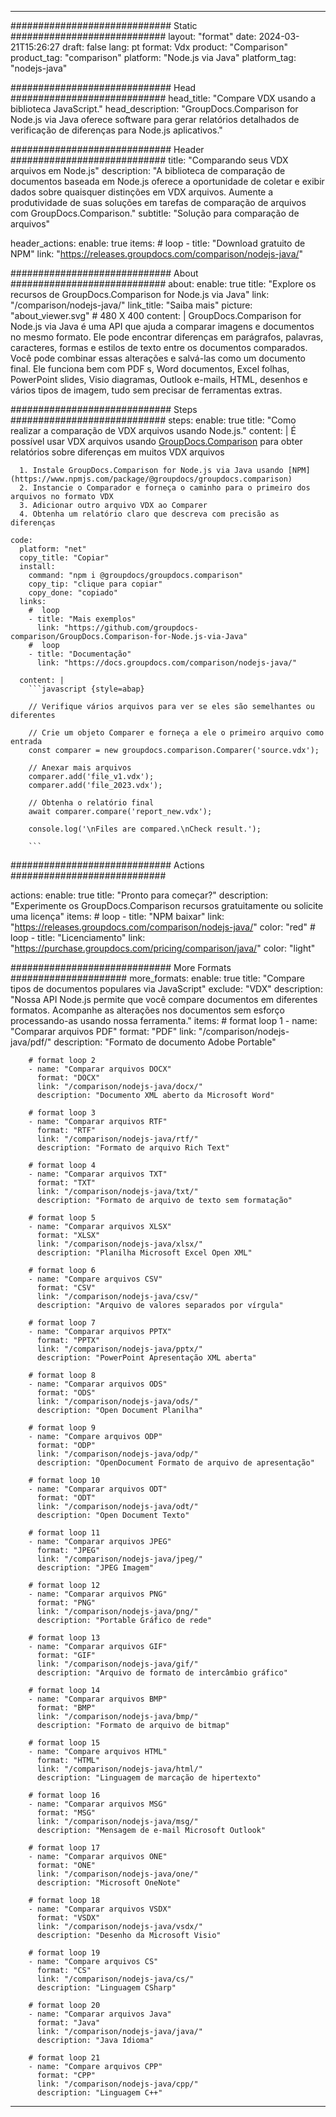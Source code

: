 
---
############################# Static ############################
layout: "format"
date:  2024-03-21T15:26:27
draft: false
lang: pt
format: Vdx
product: "Comparison"
product_tag: "comparison"
platform: "Node.js via Java"
platform_tag: "nodejs-java"

############################# Head ############################
head_title: "Compare VDX usando a biblioteca JavaScript."
head_description: "GroupDocs.Comparison for Node.js via Java oferece software para gerar relatórios detalhados de verificação de diferenças para Node.js aplicativos."

############################# Header ############################
title: "Comparando seus VDX arquivos em Node.js" 
description: "A biblioteca de comparação de documentos baseada em Node.js oferece a oportunidade de coletar e exibir dados sobre quaisquer distinções em VDX arquivos. Aumente a produtividade de suas soluções em tarefas de comparação de arquivos com GroupDocs.Comparison."
subtitle: "Solução para comparação de arquivos" 

header_actions:
  enable: true
  items:
    #  loop
    - title: "Download gratuito de NPM"
      link: "https://releases.groupdocs.com/comparison/nodejs-java/"
      
############################# About ############################
about:
    enable: true
    title: "Explore os recursos de GroupDocs.Comparison for Node.js via Java"
    link: "/comparison/nodejs-java/"
    link_title: "Saiba mais"
    picture: "about_viewer.svg" # 480 X 400
    content: |
       GroupDocs.Comparison for Node.js via Java é uma API que ajuda a comparar imagens e documentos no mesmo formato. Ele pode encontrar diferenças em parágrafos, palavras, caracteres, formas e estilos de texto entre os documentos comparados. Você pode combinar essas alterações e salvá-las como um documento final. Ele funciona bem com PDF s, Word documentos, Excel folhas, PowerPoint slides, Visio diagramas, Outlook e-mails, HTML, desenhos e vários tipos de imagem, tudo sem precisar de ferramentas extras.

############################# Steps ############################
steps:
    enable: true
    title: "Como realizar a comparação de VDX arquivos usando Node.js."
    content: |
      É possível usar VDX arquivos usando [GroupDocs.Comparison](https://products.groupdocs.com/comparison/nodejs-java/) para obter relatórios sobre diferenças em muitos VDX arquivos
      
      1. Instale GroupDocs.Comparison for Node.js via Java usando [NPM](https://www.npmjs.com/package/@groupdocs/groupdocs.comparison)
      2. Instancie o Comparador e forneça o caminho para o primeiro dos arquivos no formato VDX
      3. Adicionar outro arquivo VDX ao Comparer
      4. Obtenha um relatório claro que descreva com precisão as diferenças
   
    code:
      platform: "net"
      copy_title: "Copiar"
      install:
        command: "npm i @groupdocs/groupdocs.comparison"
        copy_tip: "clique para copiar"
        copy_done: "copiado"
      links:
        #  loop
        - title: "Mais exemplos"
          link: "https://github.com/groupdocs-comparison/GroupDocs.Comparison-for-Node.js-via-Java"
        #  loop
        - title: "Documentação"
          link: "https://docs.groupdocs.com/comparison/nodejs-java/"
          
      content: |
        ```javascript {style=abap}

        // Verifique vários arquivos para ver se eles são semelhantes ou diferentes

        // Crie um objeto Comparer e forneça a ele o primeiro arquivo como entrada
        const comparer = new groupdocs.comparison.Comparer('source.vdx');

        // Anexar mais arquivos
        comparer.add('file_v1.vdx');
        comparer.add('file_2023.vdx');

        // Obtenha o relatório final
        await comparer.compare('report_new.vdx');

        console.log('\nFiles are compared.\nCheck result.');

        ```            

############################# Actions ############################

actions:
  enable: true
  title: "Pronto para começar?"
  description: "Experimente os GroupDocs.Comparison recursos gratuitamente ou solicite uma licença"
  items:
    #  loop
    - title: "NPM baixar"
      link: "https://releases.groupdocs.com/comparison/nodejs-java/"
      color: "red"
        #  loop
    - title: "Licenciamento"
      link: "https://purchase.groupdocs.com/pricing/comparison/java/"
      color: "light"


############################# More Formats #####################
more_formats:
    enable: true
    title: "Compare tipos de documentos populares via JavaScript"
    exclude: "VDX"
    description: "Nossa API Node.js permite que você compare documentos em diferentes formatos. Acompanhe as alterações nos documentos sem esforço processando-as usando nossa ferramenta."
    items: 
        # format loop 1
        - name: "Comparar arquivos PDF"
          format: "PDF"
          link: "/comparison/nodejs-java/pdf/"
          description: "Formato de documento Adobe Portable"

        # format loop 2
        - name: "Comparar arquivos DOCX"
          format: "DOCX"
          link: "/comparison/nodejs-java/docx/"
          description: "Documento XML aberto da Microsoft Word"

        # format loop 3
        - name: "Comparar arquivos RTF"
          format: "RTF"
          link: "/comparison/nodejs-java/rtf/"
          description: "Formato de arquivo Rich Text"

        # format loop 4
        - name: "Comparar arquivos TXT"
          format: "TXT"
          link: "/comparison/nodejs-java/txt/"
          description: "Formato de arquivo de texto sem formatação"

        # format loop 5
        - name: "Comparar arquivos XLSX"
          format: "XLSX"
          link: "/comparison/nodejs-java/xlsx/"
          description: "Planilha Microsoft Excel Open XML"

        # format loop 6
        - name: "Compare arquivos CSV"
          format: "CSV"
          link: "/comparison/nodejs-java/csv/"
          description: "Arquivo de valores separados por vírgula"

        # format loop 7
        - name: "Comparar arquivos PPTX"
          format: "PPTX"
          link: "/comparison/nodejs-java/pptx/"
          description: "PowerPoint Apresentação XML aberta"

        # format loop 8
        - name: "Comparar arquivos ODS"
          format: "ODS"
          link: "/comparison/nodejs-java/ods/"
          description: "Open Document Planilha"

        # format loop 9
        - name: "Compare arquivos ODP"
          format: "ODP"
          link: "/comparison/nodejs-java/odp/"
          description: "OpenDocument Formato de arquivo de apresentação"

        # format loop 10
        - name: "Comparar arquivos ODT"
          format: "ODT"
          link: "/comparison/nodejs-java/odt/"
          description: "Open Document Texto"

        # format loop 11
        - name: "Comparar arquivos JPEG"
          format: "JPEG"
          link: "/comparison/nodejs-java/jpeg/"
          description: "JPEG Imagem"

        # format loop 12
        - name: "Comparar arquivos PNG"
          format: "PNG"
          link: "/comparison/nodejs-java/png/"
          description: "Portable Gráfico de rede"

        # format loop 13
        - name: "Comparar arquivos GIF"
          format: "GIF"
          link: "/comparison/nodejs-java/gif/"
          description: "Arquivo de formato de intercâmbio gráfico"

        # format loop 14
        - name: "Comparar arquivos BMP"
          format: "BMP"
          link: "/comparison/nodejs-java/bmp/"
          description: "Formato de arquivo de bitmap"

        # format loop 15
        - name: "Compare arquivos HTML"
          format: "HTML"
          link: "/comparison/nodejs-java/html/"
          description: "Linguagem de marcação de hipertexto"

        # format loop 16
        - name: "Comparar arquivos MSG"
          format: "MSG"
          link: "/comparison/nodejs-java/msg/"
          description: "Mensagem de e-mail Microsoft Outlook"

        # format loop 17
        - name: "Comparar arquivos ONE"
          format: "ONE"
          link: "/comparison/nodejs-java/one/"
          description: "Microsoft OneNote"

        # format loop 18
        - name: "Comparar arquivos VSDX"
          format: "VSDX"
          link: "/comparison/nodejs-java/vsdx/"
          description: "Desenho da Microsoft Visio"

        # format loop 19
        - name: "Compare arquivos CS"
          format: "CS"
          link: "/comparison/nodejs-java/cs/"
          description: "Linguagem CSharp"

        # format loop 20
        - name: "Comparar arquivos Java"
          format: "Java"
          link: "/comparison/nodejs-java/java/"
          description: "Java Idioma"
          
        # format loop 21
        - name: "Compare arquivos CPP"
          format: "CPP"
          link: "/comparison/nodejs-java/cpp/"
          description: "Linguagem C++"
---